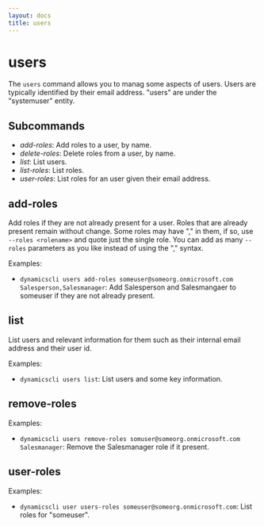 ```yaml
---
layout: docs
title: users
---
```


# users

The `users` command allows you to manag some aspects of users. Users are
typically identified by their email address. "users" are under the "systemuser"
entity.

## Subcommands

* *add-roles*: Add roles to a user, by name.
* *delete-roles*: Delete roles from a user, by name.
* *list*: List users.
* *list-roles*: List roles.
* *user-roles*: List roles for an user given their email address.

## add-roles

Add roles if they are not already present for a user. Roles that are already
present remain without change. Some roles may have "," in them, if so, use
`--roles <rolename>` and quote just the single role. You can add as many
`--roles` parameters as you like instead of using the "," syntax.

Examples:

* `dynamicscli users add-roles someuser@someorg.onmicrosoft.com Salesperson,Salesmanager`: Add Salesperson and Salesmangaer to someuser if they are not already present.

## list

List users and relevant information for them such as their internal email address and their user id.

Examples:

* `dynamicscli users list`: List users and some key information.

## remove-roles

Examples:

* `dynamicscli users remove-roles somuser@someorg.onmicrosoft.com Salesmanager`: Remove the Salesmanager role if it present.

## user-roles

Examples:
* `dynamicscli user users-roles someuser@someorg.onmicrosoft.com`: List roles for "someuser".
